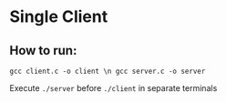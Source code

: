 # Single Client

## How to run:
`gcc client.c -o client \n
gcc server.c -o server`

Execute `./server` before `./client` in separate terminals
